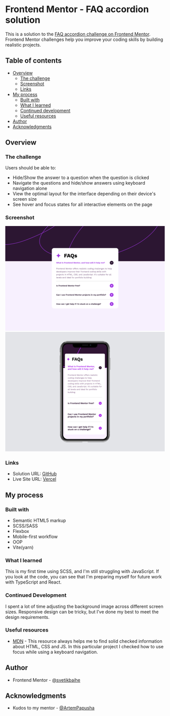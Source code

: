 # Frontend Mentor - FAQ accordion solution

This is a solution to the [FAQ accordion challenge on Frontend Mentor](https://www.frontendmentor.io/challenges/faq-accordion-wyfFdeBwBz). Frontend Mentor challenges help you improve your coding skills by building realistic projects. 

## Table of contents

- [Overview](#overview)
  - [The challenge](#the-challenge)
  - [Screenshot](#screenshot)
  - [Links](#links)
- [My process](#my-process)
  - [Built with](#built-with)
  - [What I learned](#what-i-learned)
  - [Continued development](#continued-development)
  - [Useful resources](#useful-resources)
- [Author](#author)
- [Acknowledgments](#acknowledgments)

## Overview

### The challenge

Users should be able to:

- Hide/Show the answer to a question when the question is clicked
- Navigate the questions and hide/show answers using keyboard navigation alone
- View the optimal layout for the interface depending on their device's screen size
- See hover and focus states for all interactive elements on the page

### Screenshot

![Desktop](public/screenshots/desktop.png)
![Mobile](public/screenshots/mobile.png)

### Links

- Solution URL: [GitHub](https://github.com/svetikbaihe/FAQs-accordion.io.git)
- Live Site URL: [Vercel](https://faqs-accordion-io-git-main-svetas-projects-dd4a3c95.vercel.app/)

## My process

### Built with

- Semantic HTML5 markup
- SCSS/SASS
- Flexbox
- Mobile-first workflow
- OOP
- Vite(yarn)

### What I learned

This is my first time using SCSS, and I'm still struggling with JavaScript. If you look at the code, you can see that I'm preparing myself for future work with TypeScript and React.

### Continued Development

I spent a lot of time adjusting the background image across different screen sizes. Responsive design can be tricky, but I’ve done my best to meet the design requirements. 

### Useful resources

- [MDN](https://developer.mozilla.org/en-US/) - This resource always helps me to find solid checked information about HTML, CSS and JS. In this particular project I checked how to use focus while using a keyboard navigation.

## Author

- Frontend Mentor -
  [@svetikbaihe](https://www.frontendmentor.io/profile/svetikbaihe)

## Acknowledgments

- Kudos to my mentor - [@ArtemPapusha](https://github.com/ArtemPapusha)
